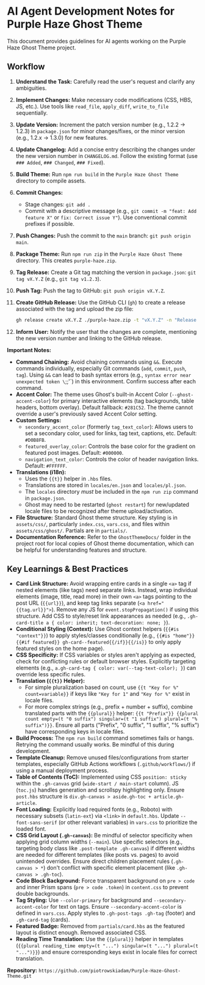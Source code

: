 # AI Agent Development Notes for Purple Haze Ghost Theme

This document provides guidelines for AI agents working on the Purple Haze Ghost Theme project.

## Workflow

1. **Understand the Task:** Carefully read the user's request and clarify any ambiguities.
2. **Implement Changes:** Make necessary code modifications (CSS, HBS, JS, etc.). Use tools like `read_file`, `apply_diff`, `write_to_file` sequentially.
3. **Update Version:** Increment the patch version number (e.g., 1.2.2 -> 1.2.3) in `package.json` for minor changes/fixes, or the minor version (e.g., 1.2.x -> 1.3.0) for new features.
4. **Update Changelog:** Add a concise entry describing the changes under the new version number in `CHANGELOG.md`. Follow the existing format (use `### Added`, `### Changed`, `### Fixed`).
5. **Build Theme:** Run `npm run build` in the `Purple Haze Ghost Theme` directory to compile assets.
6. **Commit Changes:**
    * Stage changes: `git add .`
    * Commit with a descriptive message (e.g., `git commit -m "feat: Add feature X"` or `fix: Correct issue Y"`). Use conventional commit prefixes if possible.
7. **Push Changes:** Push the commit to the `main` branch: `git push origin main`.
8. **Package Theme:** Run `npm run zip` in the `Purple Haze Ghost Theme` directory. This creates `purple-haze.zip`.
9. **Tag Release:** Create a Git tag matching the version in `package.json`: `git tag vX.Y.Z` (e.g., `git tag v1.2.3`).
10. **Push Tag:** Push the tag to GitHub: `git push origin vX.Y.Z`.
11. **Create GitHub Release:** Use the GitHub CLI (`gh`) to create a release associated with the tag and upload the zip file:

    ```bash
    gh release create vX.Y.Z ./purple-haze.zip -t "vX.Y.Z" -n "Release vX.Y.Z - Brief description" --repo piotrowskiadam/Purple-Haze-Ghost-Theme
    ```

12. **Inform User:** Notify the user that the changes are complete, mentioning the new version number and linking to the GitHub release.

**Important Notes:**

* **Command Chaining:** Avoid chaining commands using `&&`. Execute commands individually, especially Git commands (`add`, `commit`, `push`, `tag`). Using `&&` can lead to bash syntax errors (e.g., `syntax error near unexpected token \`;;'`) in this environment. Confirm success after each command.
* **Accent Color:** The theme uses Ghost's built-in Accent Color (`--ghost-accent-color`) for primary interactive elements (tag backgrounds, table headers, bottom overlay). Default fallback: `#281C52`. The theme cannot override a user's previously saved Accent Color setting.
* **Custom Settings:**
  * `secondary_accent_color` (formerly `tag_text_color`): Allows users to set a secondary color, used for links, tag text, captions, etc. Default: `#D0B8FB`.
  * `featured_overlay_color`: Controls the base color for the gradient on featured post images. Default: `#000000`.
  * `navigation_text_color`: Controls the color of header navigation links. Default: `#FFFFFF`.
* **Translations (i18n):**
  * Uses the `{{t}}` helper in `.hbs` files.
  * Translations are stored in `locales/en.json` and `locales/pl.json`.
  * The `locales` directory *must* be included in the `npm run zip` command in `package.json`.
  * Ghost may need to be restarted (`ghost restart`) for new/updated locale files to be recognized after theme upload/activation.
* **File Structure:** Standard Ghost theme structure. Key styling is in `assets/css/`, particularly `index.css`, `vars.css`, and files within `assets/css/ghost/`. Partials are in `partials/`.
* **Documentation Reference:** Refer to the `GhostThemeDocs/` folder in the project root for local copies of Ghost theme documentation, which can be helpful for understanding features and structure.

## Key Learnings & Best Practices

* **Card Link Structure:** Avoid wrapping entire cards in a single `<a>` tag if nested elements (like tags) need separate links. Instead, wrap individual elements (image, title, read more) in their own `<a>` tags pointing to the post URL (`{{url}}`), and keep tag links separate (`<a href="{{tag.url}}">`). Remove any JS for `event.stopPropagation()` if using this structure. Add CSS to style/reset link appearances as needed (e.g., `.gh-card-title a { color: inherit; text-decoration: none; }`).
* **Conditional Styling (Context):** Use Ghost context helpers (`{{#is "context"}}`) to apply styles/classes conditionally (e.g., `{{#is "home"}}{{#if featured}} gh-card--featured{{/if}}{{/is}}` to only apply featured styles on the home page).
* **CSS Specificity:** If CSS variables or styles aren't applying as expected, check for conflicting rules or default browser styles. Explicitly targeting elements (e.g., `a.gh-card-tag { color: var(--tag-text-color); }`) can override less specific rules.
* **Translation (`{{t}}` Helper):**
  * For simple pluralization based on count, use `{{t "Key for %" count=variable}}` if keys like `"Key for 1"` and `"Key for %"` exist in locale files.
  * For more complex strings (e.g., prefix + number + suffix), combine translated parts with the `{{plural}}` helper: `{{t "Prefix"}} {{plural count empty=(t "0 suffix") singular=(t "1 suffix") plural=(t "% suffix")}}`. Ensure all parts ("Prefix", "0 suffix", "1 suffix", "% suffix") have corresponding keys in locale files.
* **Build Process:** The `npm run build` command sometimes fails or hangs. Retrying the command usually works. Be mindful of this during development.
* **Template Cleanup:** Remove unused files/configurations from starter templates, especially GitHub Actions workflows (`.github/workflows/`) if using a manual deployment process.
* **Table of Contents (ToC):** Implemented using CSS `position: sticky` within the `.gh-canvas` grid (`wide-start / main-start` column). JS (`toc.js`) handles generation and scrollspy highlighting only. Ensure `post.hbs` structure is `div.gh-canvas > aside.gh-toc + article.gh-article`.
* **Font Loading:** Explicitly load required fonts (e.g., Roboto) with necessary subsets (`latin-ext`) via `<link>` in `default.hbs`. Update `--font-sans-serif` (or other relevant variables) in `vars.css` to prioritize the loaded font.
* **CSS Grid Layout (`.gh-canvas`):** Be mindful of selector specificity when applying grid column widths (`--main`). Use specific selectors (e.g., targeting body class like `.post-template .gh-canvas`) if different widths are needed for different templates (like posts vs. pages) to avoid unintended overrides. Ensure direct children placement rules (`.gh-canvas > *`) don't conflict with specific element placement (like `.gh-canvas > .gh-toc`).
* **Code Block Background:** Force transparent background on `pre > code` and inner Prism spans (`pre > code .token`) in `content.css` to prevent double backgrounds.
* **Tag Styling:** Use `--color-primary` for background and `--secondary-accent-color` for text on tags. Ensure `--secondary-accent-color` is defined in `vars.css`. Apply styles to `.gh-post-tags .gh-tag` (footer) and `.gh-card-tag` (cards).
* **Featured Badge:** Removed from `partials/card.hbs` as the featured layout is distinct enough. Removed associated CSS.
* **Reading Time Translation:** Use the `{{plural}}` helper in templates (`{{plural reading_time empty=(t "...") singular=(t "...") plural=(t "...")}}`) and ensure corresponding keys exist in locale files for correct translation.

**Repository:** `https://github.com/piotrowskiadam/Purple-Haze-Ghost-Theme.git`
